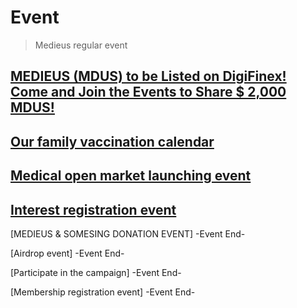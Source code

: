 # Event
> Medieus regular event

## [MEDIEUS (MDUS) to be Listed on DigiFinex! Come and Join the Events to Share $ 2,000 MDUS!](https://support.digifinex.com/hc/en-us/articles/16770394330905 "event in progress")

## [Our family vaccination calendar](https://medieus.com/medi_diary/vd/vd_default.asp "event in progress")

## [Medical open market launching event](https://medieus.com/product/checkup/checkup.asp "event in progress")

## [Interest registration event](https://medieus.com/ "event in progress")

[MEDIEUS & SOMESING DONATION EVENT] -Event End-

[Airdrop event] -Event End-

[Participate in the campaign] -Event End-

[Membership registration event] -Event End-